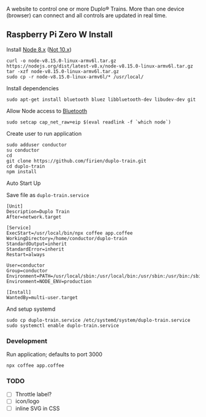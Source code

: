 A website to control one or more Duplo® Trains. More than one device (browser) can connect and all controls are updated in real time.

## Raspberry Pi Zero W Install

Install [Node 8.x](https://www.thepolyglotdeveloper.com/2018/03/install-nodejs-raspberry-pi-zero-w-nodesource/) ([Not 10.x](https://github.com/noble/node-bluetooth-hci-socket/issues/95))

    curl -o node-v8.15.0-linux-armv6l.tar.gz https://nodejs.org/dist/latest-v8.x/node-v8.15.0-linux-armv6l.tar.gz
    tar -xzf node-v8.15.0-linux-armv6l.tar.gz
    sudo cp -r node-v8.15.0-linux-armv6l/* /usr/local/


Install dependencies

    sudo apt-get install bluetooth bluez libbluetooth-dev libudev-dev git

Allow Node access to [Bluetooth](https://github.com/noble/noble#running-on-linux)

    sudo setcap cap_net_raw+eip $(eval readlink -f `which node`)

Create user to run application

    sudo adduser conductor
    su conductor
    cd
    git clone https://github.com/firien/duplo-train.git
    cd duplo-train
    npm install

Auto Start Up

Save file as `duplo-train.service`

    [Unit]
    Description=Duplo Train
    After=network.target
    
    [Service]
    ExecStart=/usr/local/bin/npx coffee app.coffee
    WorkingDirectory=/home/conductor/duplo-train
    StandardOutput=inherit
    StandardError=inherit
    Restart=always
    
    User=conductor
    Group=conductor
    Environment=PATH=/usr/local/sbin:/usr/local/bin:/usr/sbin:/usr/bin:/sbin:/bin
    Environment=NODE_ENV=production
    
    [Install]
    WantedBy=multi-user.target

And setup systemd

    sudo cp duplo-train.service /etc/systemd/system/duplo-train.service
    sudo systemctl enable duplo-train.service

### Development

Run application; defaults to port 3000

    npx coffee app.coffee

### TODO

- [ ] Throttle label?
- [ ] icon/logo
- [ ] inline SVG in CSS
